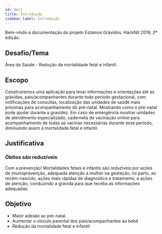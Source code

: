 ```yaml
---
id: doc1
title: Introdução
sidebar_label: Introdução
---
```


Bem-vindo a documentação do projeto Estamos Grávidos. HackNit 2019, 2ª edição.

## Desafio/Tema

Área da Saúde - Redução da mortalidade fetal e infantil

## Escopo

Construiremos uma aplicação para levar informações e orientações até as grávidas, pais/acompanhantes durante todo período gestacional, com notificações de consultas, localização das unidades de saúde mais próximas para acompanhamento do pré-natal. Mostrando como o pré-natal pode ajudar durante a gravidez. Em caso de emergência mostrar unidades de atendimento especializado, caderneta de vacinação online para acompanhamento de todas as vacinas necessárias durante esse período, diminuindo assim à mortalidade fetal e infantil.

## Justificativa

### Óbitos são reduzíveis

Com a prevenção! Mortalidades fetais e infantis são reduzíveis por ações
de imunoprevenção, adequada atenção à mulher na gestação, no parto, ao
recém-nascido, ações mais rápidas de diagnostico e tratamento, e ações
de atenção, conduzindo a grávida para que receba as informações
adequadas.

## Objetivo

- Maior adesão ao pré-natal
- Aumentar o vínculo parental dos pais/acompanhantes ao bebê
- Redução da mortalidade fetal e infantil
